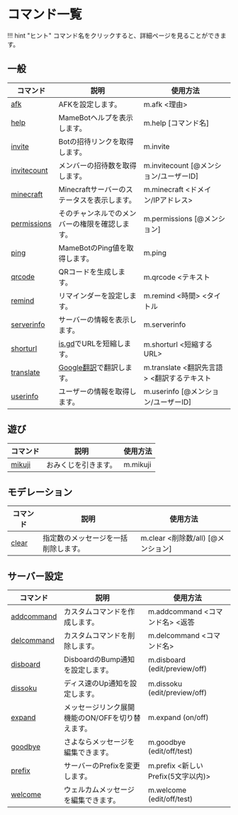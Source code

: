 # コマンド一覧

!!! hint "ヒント"
    コマンド名をクリックすると、詳細ページを見ることができます。

## 一般

| コマンド | 説明 | 使用方法 |
| - | - | - |
| [afk](/docs/commands/general/afk) | AFKを設定します。 | m.afk <理由> |
| [help](/docs/commands/general/help) | MameBotヘルプを表示します。 | m.help [コマンド名] |
| [invite](/docs/commands/general/invite) | Botの招待リンクを取得します。 | m.invite |
| [invitecount](/docs/commands/general/invitecount) | メンバーの招待数を取得します。 | m.invitecount [@メンション/ユーザーID] |
| [minecraft](/docs/commands/general/minecraft) | Minecraftサーバーのステータスを表示します。 | m.minecraft <ドメイン/IPアドレス> |
| [permissions](/docs/commands/general/permissions) | そのチャンネルでのメンバーの権限を確認します。 | m.permissions [@メンション] |
| [ping](/docs/commands/general/ping) | MameBotのPing値を取得します。 | m.ping |
| [qrcode](/docs/commands/general/qrcode) | QRコードを生成します。 | m.qrcode <テキスト |
| [remind](/docs/commands/general/remind) | リマインダーを設定します。 | m.remind <時間> <タイトル |
| [serverinfo](/docs/commands/general/serverinfo) | サーバーの情報を表示します。 | m.serverinfo |
| [shorturl](/docs/commands/general/shorturl) | [is.gd](https://is.gd/)でURLを短縮します。 | m.shorturl <短縮するURL> |
| [translate](/docs/commands/general/translate) | [Google翻訳](https://translate.google.com/)で翻訳します。 | m.translate <翻訳先言語> <翻訳するテキスト |
| [userinfo](/docs/commands/general/userinfo) | ユーザーの情報を取得します。 | m.userinfo [@メンション/ユーザーID] |

## 遊び

| コマンド | 説明 | 使用方法 |
| - | - | - |
| [mikuji](/docs/commands/fun/mikuji) | おみくじを引きます。 | m.mikuji |

## モデレーション

| コマンド | 説明 | 使用方法 |
| - | - | - |
| [clear](/docs/commands/moderation/clear) | 指定数のメッセージを一括削除します。 | m.clear <削除数/all) [@メンション] |

## サーバー設定

| コマンド | 説明 | 使用方法 |
| - | - | - |
| [addcommand](/docs/commands/administration/addcommand) | カスタムコマンドを作成します。 | m.addcommand <コマンド名> <返答 |
| [delcommand](/docs/commands/administration/delcommand) | カスタムコマンドを削除します。 | m.delcommand <コマンド名> |
| [disboard](/docs/commands/administration/disboard) | DisboardのBump通知を設定します。 | m.disboard (edit/preview/off) |
| [dissoku](/docs/commands/administration/dissoku) | ディス速のUp通知を設定します。 | m.dissoku (edit/preview/off) |
| [expand](/docs/commands/administration/expand) | メッセージリンク展開機能のON/OFFを切り替えます。 | m.expand (on/off) |
| [goodbye](/docs/commands/administration/goodbye) | さよならメッセージを編集できます。 | m.goodbye (edit/off/test) |
| [prefix](/docs/commands/administration/prefix) | サーバーのPrefixを変更します。 | m.prefix <新しいPrefix(5文字以内)> |
| [welcome](/docs/commands/administration/welcome) | ウェルカムメッセージを編集できます。 | m.welcome (edit/off/test) |
